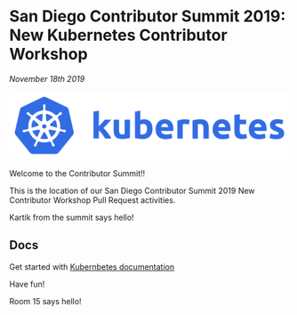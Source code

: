 # San Diego Contributor Summit 2019: New Kubernetes Contributor Workshop

_November 18th 2019_


![](https://github.com/cncf/artwork/raw/master/projects/kubernetes/horizontal/all-blue-color/kubernetes-horizontal-all-blue-color.png)


Welcome to the Contributor Summit!!

This is the location of our San Diego Contributor Summit 2019 New Contributor Workshop Pull Request activities.

Kartik from the summit says hello!
## Docs

Get started with [Kubernbetes documentation](https://kubernetes.io/docs/home/)

Have fun!

Room 15 says hello! 
